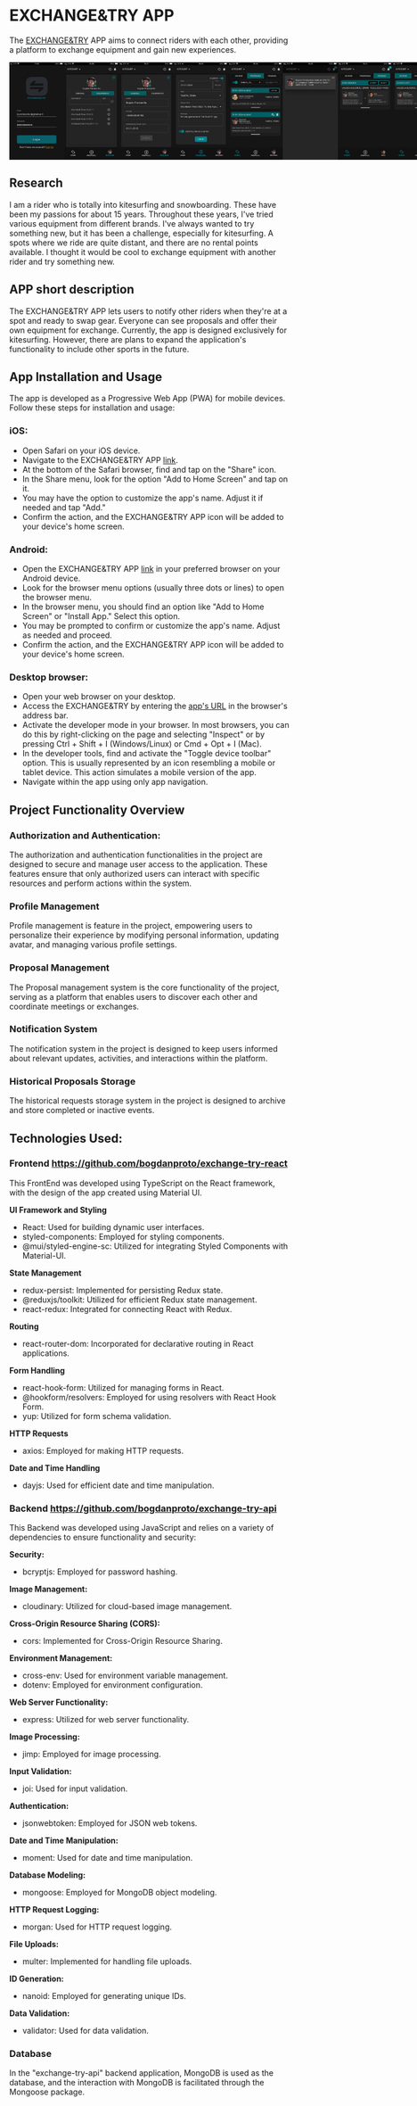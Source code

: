 # EXCHANGE&TRY APP

The [EXCHANGE&TRY](https://spectacular-starlight-b3ee92.netlify.app) APP aims to
connect riders with each other, providing a platform to exchange equipment and
gain new experiences.

<div style="display:flex; flex-direction:row;">
    <img src="./readme/photo_8.png" alt="Login" width="100" height="175" />
    <img src="./readme/photo_5.png" alt="Profile" width="100" height="175" />
    <img src="./readme/photo_6.png" alt="Profile" width="100" height="175" />
    <img src="./readme/photo_7.png" alt="Add Proposal" width="100" height="175" />
    <img src="./readme/photo_4.png" alt="Page Proposals" width="100" height="175" />
    <img src="./readme/photo_2.png" alt="Notifications page" width="100" height="175" />
    <img src="./readme/photo_3.png" alt="Page Pending" width="100" height="175" />
    <img src="./readme/photo_1.png" alt="Notifications page" width="100" height="175" />
</div>

## Research

I am a rider who is totally into kitesurfing and snowboarding. These have been
my passions for about 15 years. Throughout these years, I've tried various
equipment from different brands. I've always wanted to try something new, but it
has been a challenge, especially for kitesurfing. A spots where we ride are
quite distant, and there are no rental points available. I thought it would be
cool to exchange equipment with another rider and try something new.

## APP short description

The EXCHANGE&TRY APP lets users to notify other riders when they're at a spot
and ready to swap gear. Everyone can see proposals and offer their own equipment
for exchange. Currently, the app is designed exclusively for kitesurfing.
However, there are plans to expand the application's functionality to include
other sports in the future.

## App Installation and Usage

The app is developed as a Progressive Web App (PWA) for mobile devices. Follow
these steps for installation and usage:

### iOS:

- Open Safari on your iOS device.
- Navigate to the EXCHANGE&TRY APP
  [link](https://spectacular-starlight-b3ee92.netlify.app).
- At the bottom of the Safari browser, find and tap on the "Share" icon.
- In the Share menu, look for the option "Add to Home Screen" and tap on it.
- You may have the option to customize the app's name. Adjust it if needed and
  tap "Add."
- Confirm the action, and the EXCHANGE&TRY APP icon will be added to your
  device's home screen.

### Android:

- Open the EXCHANGE&TRY APP
  [link](https://spectacular-starlight-b3ee92.netlify.app) in your preferred
  browser on your Android device.
- Look for the browser menu options (usually three dots or lines) to open the
  browser menu.
- In the browser menu, you should find an option like "Add to Home Screen" or
  "Install App." Select this option.
- You may be prompted to confirm or customize the app's name. Adjust as needed
  and proceed.
- Confirm the action, and the EXCHANGE&TRY APP icon will be added to your
  device's home screen.

### Desktop browser:

- Open your web browser on your desktop.
- Access the EXCHANGE&TRY by entering the
  [app's URL](https://spectacular-starlight-b3ee92.netlify.app) in the browser's
  address bar.
- Activate the developer mode in your browser. In most browsers, you can do this
  by right-clicking on the page and selecting "Inspect" or by pressing Ctrl +
  Shift + I (Windows/Linux) or Cmd + Opt + I (Mac).
- In the developer tools, find and activate the "Toggle device toolbar" option.
  This is usually represented by an icon resembling a mobile or tablet device.
  This action simulates a mobile version of the app.
- Navigate within the app using only app navigation.

## Project Functionality Overview

### Authorization and Authentication:

The authorization and authentication functionalities in the project are designed
to secure and manage user access to the application. These features ensure that
only authorized users can interact with specific resources and perform actions
within the system.

### Profile Management

Profile management is feature in the project, empowering users to personalize
their experience by modifying personal information, updating avatar, and
managing various profile settings.

### Proposal Management

The Proposal management system is the core functionality of the project, serving
as a platform that enables users to discover each other and coordinate meetings
or exchanges.

### Notification System

The notification system in the project is designed to keep users informed about
relevant updates, activities, and interactions within the platform.

### Historical Proposals Storage

The historical requests storage system in the project is designed to archive and
store completed or inactive events.

## Technologies Used:

### Frontend https://github.com/bogdanproto/exchange-try-react

This FrontEnd was developed using TypeScript on the React framework, with the
design of the app created using Material UI.

**UI Framework and Styling**

- React: Used for building dynamic user interfaces.
- styled-components: Employed for styling components.
- @mui/styled-engine-sc: Utilized for integrating Styled Components with
  Material-UI.

**State Management**

- redux-persist: Implemented for persisting Redux state.
- @reduxjs/toolkit: Utilized for efficient Redux state management.
- react-redux: Integrated for connecting React with Redux.

**Routing**

- react-router-dom: Incorporated for declarative routing in React applications.

**Form Handling**

- react-hook-form: Utilized for managing forms in React.
- @hookform/resolvers: Employed for using resolvers with React Hook Form.
- yup: Utilized for form schema validation.

**HTTP Requests**

- axios: Employed for making HTTP requests.

**Date and Time Handling**

- dayjs: Used for efficient date and time manipulation.

### Backend https://github.com/bogdanproto/exchange-try-api

This Backend was developed using JavaScript and relies on a variety of
dependencies to ensure functionality and security:

**Security:**

- bcryptjs: Employed for password hashing.

**Image Management:**

- cloudinary: Utilized for cloud-based image management.

**Cross-Origin Resource Sharing (CORS):**

- cors: Implemented for Cross-Origin Resource Sharing.

**Environment Management:**

- cross-env: Used for environment variable management.
- dotenv: Employed for environment configuration.

**Web Server Functionality:**

- express: Utilized for web server functionality.

**Image Processing:**

- jimp: Employed for image processing.

**Input Validation:**

- joi: Used for input validation.

**Authentication:**

- jsonwebtoken: Employed for JSON web tokens.

**Date and Time Manipulation:**

- moment: Used for date and time manipulation.

**Database Modeling:**

- mongoose: Employed for MongoDB object modeling.

**HTTP Request Logging:**

- morgan: Used for HTTP request logging.

**File Uploads:**

- multer: Implemented for handling file uploads.

**ID Generation:**

- nanoid: Employed for generating unique IDs.

**Data Validation:**

- validator: Used for data validation.

### Database

In the "exchange-try-api" backend application, MongoDB is used as the database,
and the interaction with MongoDB is facilitated through the Mongoose package.
